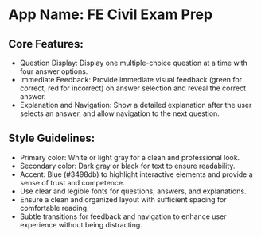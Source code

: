 # **App Name**: FE Civil Exam Prep

## Core Features:

- Question Display: Display one multiple-choice question at a time with four answer options.
- Immediate Feedback: Provide immediate visual feedback (green for correct, red for incorrect) on answer selection and reveal the correct answer.
- Explanation and Navigation: Show a detailed explanation after the user selects an answer, and allow navigation to the next question.

## Style Guidelines:

- Primary color: White or light gray for a clean and professional look.
- Secondary color: Dark gray or black for text to ensure readability.
- Accent: Blue (#3498db) to highlight interactive elements and provide a sense of trust and competence.
- Use clear and legible fonts for questions, answers, and explanations.
- Ensure a clean and organized layout with sufficient spacing for comfortable reading.
- Subtle transitions for feedback and navigation to enhance user experience without being distracting.